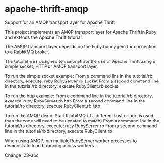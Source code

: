 apache-thrift-amqp
==================

Support for an AMQP transport layer for Apache Thrift


This project implements an AMQP transport layer for Apache Thrift in Ruby and
extends the Apache Thrift tutorial.

The AMQP transport layer depends on the Ruby bunny gem for connection to a RabbitMQ broker.

The tutorial was designed to demonstrate the use of Apache Thrift using a
simple socket, HTTP or AMQP transport layer.

To run the simple socket example:
From a command line in the tutorial/rb directory, execute: ruby RubyServer.rb socket
From a second command line in the tutorial/rb directory, execute RubyClient.rb socket

To run the http example:
From a command line in the tutorial/rb directory, execute: ruby RubyServer.rb http
From a second command line in the tutorial/rb directory, execute RubyClient.rb http

To run the AMQP demo:
Start RabbitMQ (if a different host or port is used then the code will need to be updated to match)
From a command line in the tutorial/rb directory, execute: ruby RubyServer.rb
From a second command line in the tutorial/rb directory, execute RubyClient.rb


When using AMQP, run multiple RubyServer worker processes to demonstrate load balancing across workers.





Change 123-abc



